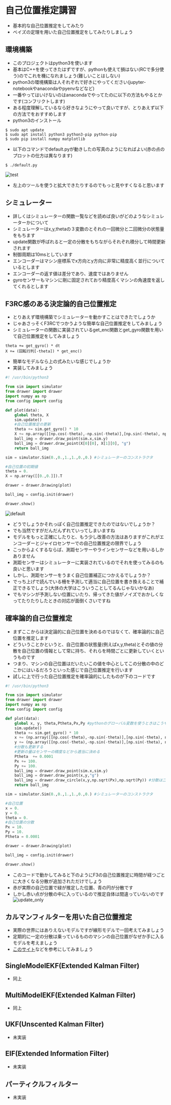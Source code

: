 # 自己位置推定講習
* 基本的な自己位置推定をしてみたり
* ベイズの定理を用いた自己位置推定をしてみたりしましょう
## 環境構築
* このプロジェクトはpython3を使います
* 基本はC++を使ってきたはずですが、pythonも使えて損はない(RCで多分使う)のでこれを機になれましょう(難しいことはしない)
* python3の環境構築は人それぞれで好きにやってください(jupyter-notebookやanacondaやpyenvなどなど)
* 一番やってはいけないのはanacondaでやってたのに以下の方法もやるとかです(コンフリクトします)
* ある程度理解しているなら好きなようにやって良いですが、とりあえず以下の方法でをおすすめします
* python3のインストール
```
$ sudo apt update
$ sudo apt install python3 python3-pip python-pip
$ sudo pip install numpy matplotlib
```
* 以下のコマンドでdefault.pyが動きしたの写真のようになればよい(赤の点のプロットの仕方は異なります)
```
$ ./default.py
```
![test](./pic/test.png)
* 左上のツールを使うと拡大できたりするのでもっと見やすくなると思います

## シミュレーター
* 詳しくはシミュレーターの関数一覧などを読めば良いがどのようなシミュレーターかについて
* シミュレーターはx,y,thetaの３変数のとそれの一回微分と二回微分の状態量をもちます
* update関数が呼ばれると一定の分散をもちながらそれぞれ積分して時間更新されます
* 制御周期は10msとしています
* エンコーダーはマシン座標系でx方向とy方向に非常に精度高く並行についているとします
* エンコーダーの返す値は差分であり、速度ではありません
* gyroセンサーもマシンに剛に固定されており精度高くマシンの角速度を返してくれるとします
## F3RC感のある決定論的自己位置推定
* とりあえず環境構築でシミュレーターを動かすことはできたでしょうか
* じゃあさっそくF3RCでつかうような簡単な自己位置推定をしてみましょう
* シミュレーターの関数に実装されているget\_enc関数とget\_gyro関数を用いて自己位置推定をしてみましょう

```
theta += get_gyro() * dt
X += (回転行列[-theta]) * get_enc()
```
* 簡単なモデルなら上の式みたいな感じでしょうか
* 実装してみましょう
```python3:main.py
#! /usr/bin/python3

from sim import simulator
from drawer import drawer
import numpy as np
from config import config

def plot(data):
    global theta, X
    sim.update()
    #自己位置推定の更新
    theta += sim.get_gyro() * 10
    X += np.array([[np.cos(-theta),-np.sin(-theta)],[np.sin(-theta), np.cos(-theta)]]) @ sim.get_enc() #@は内積を意味する(回転行列をかけているだけ)
    ball_img = drawer.draw_point(sim.x,sim.y)
    ball_img = drawer.draw_point(X[0][0], X[1][0], "g")
    return ball_img

sim = simulator.Sim(0.,0.,1.,1.,0.,0.) #シミュレーターのコンストラクタ

#自己位置の初期値
theta = 0.
X = np.array([[0.,0.]]).T

drawer = drawer.Drawing(plot)

ball_img = config.init(drawer)

drawer.show()
```
![default](./pic/default.png)
* どうでしょうかそれっぽく自己位置推定できたのではないでしょうか？
* でも当然ですがだんだんずれていってしまいますね
* モデルをもっと正確にしたりと、もう少し改善の方法はありますがこれがエンコーダーとジャイロセンサーでの自己位置推定の限界でしょう
* こっからよくするならば、測距センサーやラインセンサーなどを用いるしかありません
* 測距センサーはシミュレーターに実装されているのでそれを使ってみるのも良いと思います
* しかし、測距センサーをうまく自己位置補正につかえるでしょうか？
* でっち上げで読んでいる柵を予測して適当に自己位置を書き換えることで補正できるでしょう(大体の大学はこういうことしてるんじゃないかなあ)
* でもマシンが予測しない位置にいたり、帰ってきた値がノイズでおかしくなってたりたりしたときの対応が面倒くさいですね

## 確率論的自己位置推定
* まずここからは決定論的に自己位置を決めるのではなくて、確率論的に自己位置を推定します
* どういうことかというと、自己位置の状態量(例えばx,y,theta)とその値の分散を自己位置の情報として常に持ち、それらを時間ごとに更新していくというものです
* つまり、マシンの自己位置はだいたいこの値を中心としてこの分散の中のどこかにはいるだろうといった感じで自己位置推定を行います
* 試しに上で行った自己位置推定を確率論的にしたものが下のコードです
```python3:main.py
#! /usr/bin/python3

from sim import simulator
from drawer import drawer
import numpy as np
from config import config

def plot(data):
    global x, y, theta,Ptheta,Px,Py #pythonのグローバル変数を使うときはこうやって宣言してあげなければいけない
    sim.update()
    theta += sim.get_gyro() * 10
    x += (np.array([[np.cos(-theta),-np.sin(-theta)],[np.sin(-theta), np.cos(-theta)]]) @ sim.get_enc())[0][0]
    y += (np.array([[np.cos(-theta),-np.sin(-theta)],[np.sin(-theta), np.cos(-theta)]]) @ sim.get_enc())[1][0]
    #分散も更新する
    #更新の量はセンサーの精度などから適当に決める
    Ptheta  += 0.0001
    Px += 100.
    Py += 100.
    ball_img = drawer.draw_point(sim.x,sim.y)
    ball_img = drawer.draw_point(x,y,"g")
    ball_img = drawer.draw_circle(x,y,np.sqrt(Px),np.sqrt(Py)) #分散は二乗なので同じ次元に落として表示する
    return ball_img

sim = simulator.Sim(0.,0.,1.,1.,0.,0.) #シミュレーターのコンストラクタ

#自己位置
x = 0.
y = 0.
theta = 0.
#自己位置の分散
Px = 10.
Py = 10.
Ptheta = 0.0001

drawer = drawer.Drawing(plot)

ball_img = config.init(drawer)

drawer.show()
```
* このコードで動かしてみると下のようにF3の自己位置推定に時間が経つごとに大きくなる分散が追加されただけでしょう
* 赤が実際の自己位置で緑が推定した位置、青の円が分散です
* しかし赤い点が分散の中に入っているので推定自体は間違っていないのです
![update\_only](./pic/only_update.png)
## カルマンフィルターを用いた自己位置推定
* 実際の世界にはありえないモデルですが線形モデルで一回考えてみましょう
* 定期的に一定の分散は乗っているもののマシンの自己位置がなぜか手に入るモデルを考えましょう
* [このサイト](https://qiita.com/MoriKen/items/0c80ef75749977767b43)などを参考にしてみましょう

## SingleModelEKF(Extended Kalman Filter)
* 同上

## MultiModelEKF(Extended Kalman Filter)
* 同上

## UKF(Unscented Kalman Filter)
* 未実装

## EIF(Extended Information Filter)
* 未実装

## パーティクルフィルター
* 未実装


